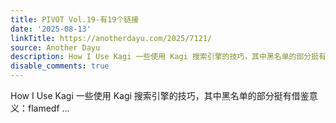 ```yaml
---
title: PIVOT Vol.19-有19个链接
date: '2025-08-13'
linkTitle: https://anotherdayu.com/2025/7121/
source: Another Dayu
description: How I Use Kagi 一些使用 Kagi 搜索引擎的技巧，其中黑名单的部分挺有借鉴意义：flamedf ...
disable_comments: true
---
```

How I Use Kagi 一些使用 Kagi 搜索引擎的技巧，其中黑名单的部分挺有借鉴意义：flamedf ...